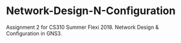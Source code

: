 # Network-Design-N-Configuration
Assignment 2 for CS310 Summer Flexi 2018. Network Design &amp; Configuration in GNS3.
